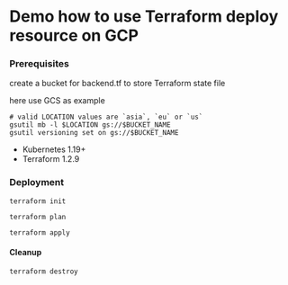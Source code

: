# Demo how to use Terraform deploy resource on GCP

### Prerequisites
create a bucket for backend.tf to store Terraform state file

here use GCS as example
```
# valid LOCATION values are `asia`, `eu` or `us`
gsutil mb -l $LOCATION gs://$BUCKET_NAME
gsutil versioning set on gs://$BUCKET_NAME
```

* Kubernetes 1.19+
* Terraform 1.2.9

### Deployment
```
terraform init

terraform plan

terraform apply
```

#### Cleanup
```
terraform destroy
```
